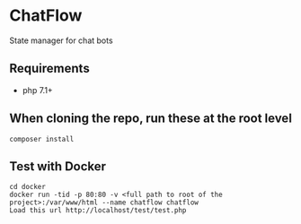 # ChatFlow
State manager for chat bots

Requirements
------------
* php 7.1+

When cloning the repo, run these at the root level
-------------------------------------------------------------
	composer install

Test with Docker
-----------------
	cd docker
	docker run -tid -p 80:80 -v <full path to root of the project>:/var/www/html --name chatflow chatflow
	Load this url http://localhost/test/test.php
